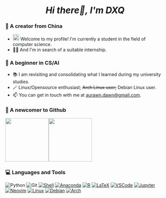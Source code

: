 <h1 align="center"><em>Hi there👋, I'm DXQ</em></h1>  

### 📝 A creator from China
- <img src="https://media.giphy.com/media/fYSnHlufseco8Fh93Z/giphy.gif" width="20"> Welcome to my profile! I'm currently a student in the field of computer science.
- 👨‍💼 And I'm in search of a suitable internship.


### 🌱 A beginner in CS/AI
- 📚 I am revisiting and consolidating what I learned during my university studies.
- 🪄 Linux/Opensource enthusiast; ~~Arch Linux user;~~ Debian Linux user.
- 📫 You can get in touch with me at aurawn.dawn@gmail.com.


### 🔭 A newcomer to Github
<!-- rank_icon=percentile -->
<img align="" height="137px" src="https://github-readme-stats-one-rosy.vercel.app/api?username=aurawn01dawn&hide_title=true&show_icons=true&count_private=true&line_height=21&theme=transparent" /><img align="" height="137px" src="https://github-readme-stats-one-rosy.vercel.app/api/top-langs/?username=aurawn01dawn&hide_title=true&layout=compact&hide=html&theme=transparent" />


### 💻 Languages and Tools
![Python](https://img.shields.io/badge/-Python-%233776AB?style=flat-square&logo=python&logoColor=ffffff) 
![Git](https://img.shields.io/badge/-Git-%23F05032?style=flat-square&logo=git&logoColor=%23ffffff)
[![Shell](https://img.shields.io/badge/Shell-%23121011.svg?&style=flat-square&logo=gnu-bash&logoColor=white)](https://www.gnu.org/software/bash/)
[![Anaconda](https://img.shields.io/badge/Anaconda-44A833?&style=flat-square&logo=anaconda&logoColor=white)](https://www.anaconda.com/)
[![R](https://img.shields.io/badge/R-%23276DC3.svg?&style=flat-square&logo=R&logoColor=white)](https://www.r-project.org/)
[![LaTeX](https://img.shields.io/badge/LaTeX-%23008080.svg?&style=flat-square&logo=latex&logoColor=white)](https://www.latex-project.org/)
[![VSCode](https://img.shields.io/badge/VSCode-%23007ACC.svg?&style=flat-square&logo=visual-studio-code&logoColor=white)](https://code.visualstudio.com/)
[![Jupyter](https://img.shields.io/badge/Jupyter-%23F37626.svg?&style=flat-square&logo=jupyter&logoColor=white)](https://jupyter.org/)
[![Neovim](https://img.shields.io/badge/Neovim-%2357A143.svg?&style=flat-square&logo=neovim&logoColor=white)](https://neovim.io/)
[![Linux](https://img.shields.io/badge/Linux-%23FCC624.svg?&style=flat-square&logo=linux&logoColor=black)](https://www.linux.org/)
[![Debian](https://img.shields.io/badge/Debian-A81D33?&style=flat-square&logo=debian&logoColor=white)](https://www.debian.org/)
[![Arch](https://img.shields.io/badge/Arch-1793D1?&style=flat-square&logo=arch-linux&logoColor=white)](https://archlinux.org/)








